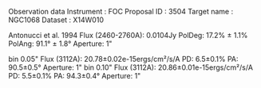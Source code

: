 Observation data
Instrument : FOC
Proposal ID : 3504
Target name : NGC1068
Dataset : X14W010

Antonucci et al. 1994	Flux (2460-2760A): 0.0104Jy	PolDeg: 17.2% ± 1.1%	PolAng: 91.1° ± 1.8°	Aperture: 1"

bin 0.05"		Flux (3112A): 20.78±0.02e-15ergs/cm²/s/A	PD: 6.5±0.1%	PA: 90.5±0.5°	Aperture: 1"
bin 0.10"		Flux (3112A): 20.86±0.01e-15ergs/cm²/s/A	PD: 5.5±0.1%	PA: 94.3±0.4°	Aperture: 1"
